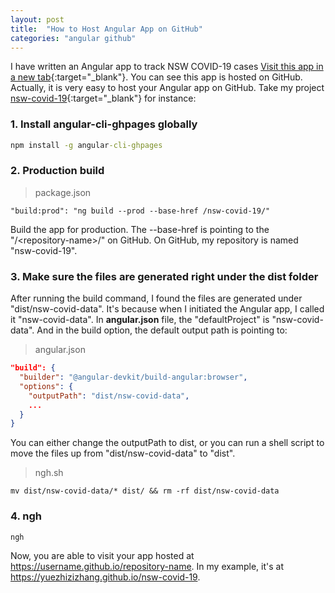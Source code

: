 ```yaml
---
layout: post
title:  "How to Host Angular App on GitHub"
categories: "angular github"
---
```


I have written an Angular app to track NSW COVID-19 cases [Visit this app in a new tab](https://yuezhizizhang.github.io/nsw-covid-19){:target="_blank"}. You can see this app is hosted on GitHub. Actually, it is very easy to host your Angular app on GitHub. Take my project [nsw-covid-19](https://github.com/yuezhizizhang/nsw-covid-19){:target="_blank"} for instance:

### 1. Install angular-cli-ghpages globally

```cmd
npm install -g angular-cli-ghpages
```

### 2. Production build

> package.json
```
"build:prod": "ng build --prod --base-href /nsw-covid-19/"
```

Build the app for production. The --base-href is pointing to the "/&lt;repository-name&gt;/" on GitHub. On GitHub, my repository is named "nsw-covid-19".

### 3. Make sure the files are generated right under the dist folder

After running the build command, I found the files are generated under "dist/nsw-covid-data". It's because when I initiated the Angular app, I called it "nsw-covid-data". In **angular.json** file, the "defaultProject" is "nsw-covid-data". And in the build option, the default output path is pointing to:

> angular.json
```json
"build": {
  "builder": "@angular-devkit/build-angular:browser",
  "options": {
    "outputPath": "dist/nsw-covid-data",
    ...
  }
}
```

You can either change the outputPath to dist, or you can run a shell script to move the files up from "dist/nsw-covid-data" to "dist".

> ngh.sh
```shell
mv dist/nsw-covid-data/* dist/ && rm -rf dist/nsw-covid-data
```

### 4. ngh

```cmd
ngh
```

Now, you are able to visit your app hosted at https://username.github.io/repository-name. In my example, it's at https://yuezhizizhang.github.io/nsw-covid-19.